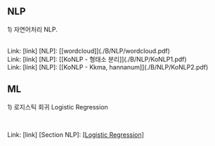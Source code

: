 ## NLP
<p> 1) 자연어처리 NLP. <p/>
<br>
Link: [link]
[NLP]: [[wordcloud]](./B/NLP/wordcloud.pdf) 
<br> 
Link: [link]
[NLP]: [[KoNLP - 형태소 분리]](./B/NLP/KoNLP1.pdf) 
<br> 
Link: [link]
[NLP]: [[KoNLP - Kkma, hannanum]](./B/NLP/KoNLP2.pdf) 
<br> 

## ML
<p>  1) 로지스틱 회귀 Logistic Regression </p>
<br>

Link: [link]
[Section NLP]: [[Logistic Regression]](./B/ML/Logistic.pdf) 
